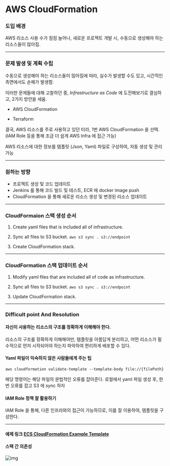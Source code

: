AWS CloudFormation
==================

### 도입 배경 
AWS 리소스 사용 수가 점점 늘어나, 새로운 프로젝트 개발 시, 수동으로 생성해야 하는 리소스들이 많아짐.

***

### 문제 발생 및 계획 수립
수동으로 생성해야 하는 리소스들이 많아짐에 따라, 실수가 발생할 수도 있고, 
시간적인 측면에서도 손해가 발생함.

이러한 문제들에 대해 고찰하던 중, 
*Infrastructure as Code* 에 도전해보기로 결심하고, 2가지 방안을 세움. 


* AWS CloudFormation

* Terraform

결국, AWS 리소스를 주로 사용하고 있던 터라, 1번 AWS CloudFormation 을 선택. (IAM Role 등을 통해 조금 더 쉽게 AWS Infra 에 접근 가능)

AWS 리소스에 대한 정보를 템플릿 (Json, Yaml) 파일로 구성하여, 자동 생성 및 관리 가능

***

### 원하는 방향
* 프로젝트 생성 및 코드 업데이트
* Jenkins 를 통해 코드 빌드 및 테스트, ECR 에 docker image push
* CloudFormation 을 통해 새로운 리소스 생성 및 변경된 리소스 업데이트

***

### CloudFormaion 스택 생성 순서

1. Create yaml files that is included all of infrastructure.

2. Sync all files to S3 bucket.
``` aws s3 sync . s3://endpoint ```

3. Create CloudFormation stack.

***

### CloudFormation 스택 업데이트 순서

1. Modify yaml files that are included all of code as infrastructure.

2. Sync all files to S3 bucket.
``` aws s3 sync . s3://endpoint ```

3. Update CloudFormation stack.

***

### Difficult point And Resolution

#### 자신이 사용하는 리소스의 구조를 정확하게 이해해야 한다.
리소스의 구조를 정확하게 이해해야만, 템플릿을 아름답게 분리하고, 
어떤 리소스가 필수적으로 먼저 시작되어야 하는지 파악하여 편리하게 배포할 수 있다.

#### Yaml 파일이 익숙하지 않은 사람들에게 주는 팁
``` aws cloudformation validate-template --template-body file://{filePath} ```  

해당 명령어는 해당 파일의 문법적인 오류를 잡아준다. 로컬에서 yaml 파일 생성 후, 한 번 오류를 잡고 S3 에 sync 하자

#### IAM Role 정책 잘 활용하기
IAM Role 을 통해, 다른 인프라와의 접근이 가능하므로, 이를 잘 이용하여, 템플릿을 구성한다.

***

#### 예제 링크 [ECS CloudFormation Example Template](https://github.com/aws-samples/ecs-refarch-cloudformation/blob/master/infrastructure/ecs-cluster.yaml)

#### 스택 간 의존성

![img](../../images/cloudformation_designer.png)

